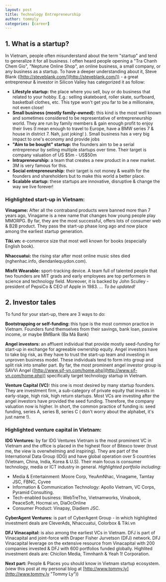 ```yaml
---
layout: post
title: Technology Entrepreneurship
author: tommyly
categories: [career]
---
```


> 

## 1. What is a startup?

In Vietnam, people often misunderstand about the term "startup" and tend to generalize it for all
business. I often heard people opening a "Tra Chanh Chem Gio", "Neptune Online Shop", an online
business, a small company, or any business as a startup. To have a deeper understanding about it,
Steve Blank ([http://steveblank.com/](http://steveblank.com/)) - a great entrepreneur & investor in
Silicon Valley has categorized it as follow:

-   **Lifestyle startup:** the place where you sell, buy or do business that related to your hobby.
    E.g.: selling skateboard, roller skate, surfboard, basketball clothes, etc. This type won't get
    you far to be a millionaire, not even close!
-   **Small business (mostly family-owned):** this kind is the most well known and sometimes
    considered to be representative of entrepreneurship world. They are run by family members &
    gain enough profit to enjoy their lives (I mean enough to travel to Europe, have a BMW series 7
    & house in district 7. Nah, just joking! ). Small business has a very big impact to one's
    economy and provide jobs
-   **"Aim to be bought" startup:** the founders aim to be a serial entrepreneur by selling
    multiple startups over time. Their target is company valuation of US \$5m - US\$50m
-   **Intrapreneurship:** a team that creates a new product in a new market. 3M is very famous for
    this.
-   **Social entrepreneurship:** their target is not money & wealth for the founders and
    shareholders but to make this world a better place.
-   **Scalable startup:** these startups are innovative, disruptive & change the way we live
    forever!

### Highlighted start-up in Vietnam:

**Vinagame:** After all the contraband products were banned more than 7 years ago, Vinagame is a
new name that changes how young people play MMORPG. By far, they are the most successful, offers
lots of consumer web & B2B product. They pass the start-up phase long ago and now place among the
earliest startup generation.

**Tiki.vn:** e-commerce size that most well known for books (especially English book).

**Nhaccuatui:** the rising star after most online music sites died (nghenhac.info,
diendanlequydon.com).

**Misfit Wearable:** sport-tracking device. A team full of talented people that two founders are
MIT grads and early employees are top performers in science and technology field. Moreover, it is
backed by John Sculley - president of PepsiCo & CEO of Apple in 1983. *... To be updated!*

## 2. Investor tales

To fund for your start-up, there are 3 ways to do:

**Bootstrapping or self-funding:** this type is the most common practice in Vietnam.  Founders fund
themselves from their savings, bank loan, passive income, or maybe BMBank (Ba Má Bank)

**Angel investors:** an affluent individual that provide mostly seed-funding for start-up in
exchange for agreeable ownership equity.  Angel investors have to take big risk, as they have to
trust the start-up team and investing in unproven business model. These individuals tend to form
into group and split risk into smaller part. By far, the most prominent angel investor group is
SAVVi Angel ([http://www.sif-vn.com/home.php](http://www.sif-vn.com/home.php)) specifically target
technology startup in Vietnam.

**Venture Capital (VC):** this one is most desired by many startup founders. They are investment
firm, a sub-category of private equity that invests in early-stage, high risk, high return
startups. Most VCs are investing after the angel investors have provided the seed funding.
Therefore, the company valuation now is higher. In short, the common practice of funding is: seed
funding, series A, series B, series C ( don't worry about the alphabet, it's just name !).

### Highlighted venture capital in Vietnam:

**IDG Ventures:** by far IDG Ventures Vietnam is the most prominent VC in Vietnam and the office is
placed in the highest floor of Bitexco tower (trust me, the view is overwhelming and inspiring).
They are part of the International Data Group (IDG) and have global operation over 5 countries
(Vietnam, China, India, Korea & U.S). Their main focus is consumer technology, media or ICT
industry in general. *Highlighted portfolio including:*

-   Media & Entertainment: Moore Corp, YeuAmNhac, Vinagame, Tamtay JSC, FBNC, Cyvee
-   Information & Communication Technology: Apollo Vietnam, VC Corps, Pyramid Consulting.
-   Tech-enabled business: WebTreTho, Vietnamworks, Vinabook, PeaceSoft, Hocmai.vn, DiaOcOnline
-   Consumer Product: Vinapay, Diadiem JSC.

**CyberAgent Ventures:** is part of CyberAgent Group - in which highlighted investment deals are
CleverAds, Nhaccuatui, Colorbox & Tiki.vn

**DFJ Vinacapital:** is also among the earliest VCs in Vietnam.  DFJ is part of Vinacapital and
joint-force with Draper Fisher Jurvetson (DFJ) network.  DFJ Vinacapital leverage on the extensive
resource from Vinacapital with 200 companies invested & DFJ with 600 portfolios funded globally.
Highlited investment deals are: Chicilon Media, Timnhanh & Yeah 1! Corporation.

**Next part:** People & Places you should know in Vietnam startup ecosystem.  (view this post at my
personal blog at [http://www.tommy.ly](http://www.tommy.ly "Tommy Ly"))
